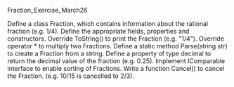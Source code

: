 Fraction_Exercise_March26

Define a class Fraction, which contains information about the rational fraction (e.g. 1/4).
Define the appropriate fields, properties and constructors.
Override ToString() to print the Fraction (e.g. "1/4").
Override operator * to multiply two Fractions.
Define a static method Parse(string str) to create a Fraction from a string.
Define a property of type decimal to return the decimal value of the fraction (e.g. 0.25).
Implement IComparable interface to enable sorting of Fractions.
Write a function Cancel() to cancel the Fraction. (e.g. 10/15 is cancelled to 2/3).

